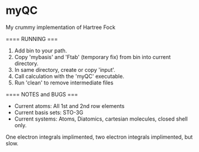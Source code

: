 # myQC
My crummy implementation of Hartree Fock

====  RUNNING  ===
1) Add bin to your path.
2) Copy 'mybasis' and 'Ftab' (temporary fix) from bin into current directory.
3) In same directory, create or copy 'input'.
4) Call calculation with the 'myQC' executable.
5) Run 'clean' to remove intermediate files

====  NOTES and BUGS  ===
- Current atoms: All 1st and 2nd row elements 
- Current basis sets: STO-3G
- Current systems: Atoms, Diatomics, cartesian molecules, closed shell only.

One electron integrals implimented, two electron integrals implimented, but slow.

